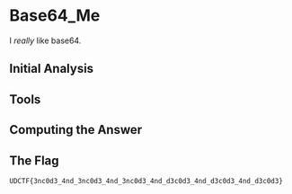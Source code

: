 # Base64_Me
I <i>really</i> like base64.

## Initial Analysis 



## Tools 



## Computing the Answer 



## The Flag 
```ObjectScript
UDCTF{3nc0d3_4nd_3nc0d3_4nd_3nc0d3_4nd_d3c0d3_4nd_d3c0d3_4nd_d3c0d3}
```